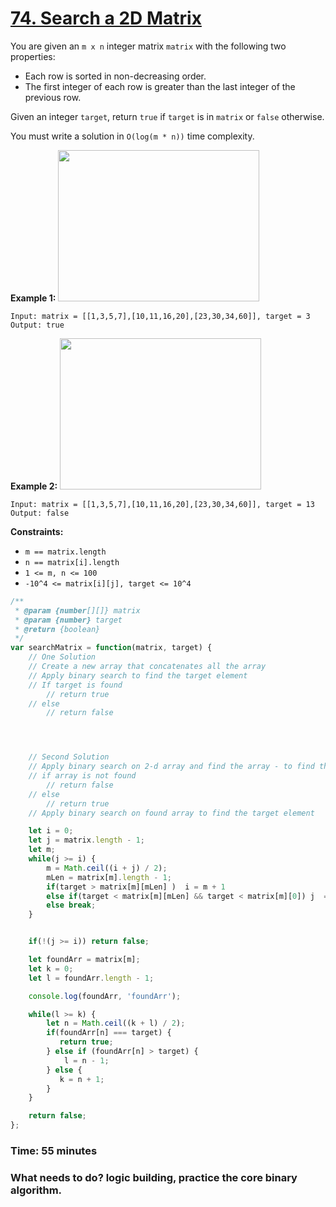 # [74. Search a 2D Matrix](https://leetcode.com/problems/search-a-2d-matrix/description/?envType=problem-list-v2&envId=plakya4j)

You are given an `m x n` integer matrix `matrix` with the following two properties:

- Each row is sorted in non-decreasing order.
- The first integer of each row is greater than the last integer of the previous row.

Given an integer `target`, return `true` if `target` is in `matrix` or `false` otherwise.

You must write a solution in `O(log(m * n))` time complexity.

**Example 1:**
<img alt="" src="https://assets.leetcode.com/uploads/2020/10/05/mat.jpg" style="width: 322px; height: 242px;">

```
Input: matrix = [[1,3,5,7],[10,11,16,20],[23,30,34,60]], target = 3
Output: true
```

**Example 2:**
<img alt="" src="https://assets.leetcode.com/uploads/2020/10/05/mat2.jpg" style="width: 322px; height: 242px;">

```
Input: matrix = [[1,3,5,7],[10,11,16,20],[23,30,34,60]], target = 13
Output: false
```

**Constraints:**

- `m == matrix.length`
- `n == matrix[i].length`
- `1 <= m, n <= 100`
- `-10^4 <= matrix[i][j], target <= 10^4`


```js
/**
 * @param {number[][]} matrix
 * @param {number} target
 * @return {boolean}
 */
var searchMatrix = function(matrix, target) {
    // One Solution
    // Create a new array that concatenates all the array
    // Apply binary search to find the target element
    // If target is found
        // return true
    // else
        // return false




    // Second Solution
    // Apply binary search on 2-d array and find the array - to find the array
    // if array is not found
        // return false
    // else
        // return true
    // Apply binary search on found array to find the target element

    let i = 0;
    let j = matrix.length - 1;
    let m;
    while(j >= i) {
        m = Math.ceil((i + j) / 2);
        mLen = matrix[m].length - 1;
        if(target > matrix[m][mLen] )  i = m + 1
        else if(target < matrix[m][mLen] && target < matrix[m][0]) j  = m - 1;
        else break;
    }


    if(!(j >= i)) return false;

    let foundArr = matrix[m];
    let k = 0;
    let l = foundArr.length - 1;

    console.log(foundArr, 'foundArr');

    while(l >= k) {
        let n = Math.ceil((k + l) / 2);
        if(foundArr[n] === target) {
           return true;
        } else if (foundArr[n] > target) {
            l = n - 1;
        } else {
           k = n + 1;
        }
    }

    return false;
};
```


### Time: 55 minutes
### What needs to do? logic building, practice the core binary algorithm.
